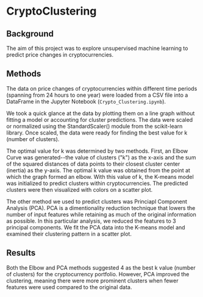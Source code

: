 # CryptoClustering

## Background

The aim of this project was to explore unsupervised machine learning to predict price changes in cryptocurrencies.

## Methods

The data on price changes of cryptocurrencies within different time periods (spanning from 24 hours to one year) were loaded from a CSV file into a DataFrame in the Jupyter Notebook (`Crypto_Clustering.ipynb`). 

We took a quick glance at the data by plotting them on a line graph without fitting a model or accounting for cluster predictions. The data were scaled or normalized using the StandardScaler() module from the scikit-learn library. Once scaled, the data were ready for finding the best value for k (number of clusters).

The optimal value for k was determined by two methods. First, an Elbow Curve was generated--the value of clusters ("k") as the x-axis and the sum of the squared distances of data points to their closest cluster center (inertia) as the y-axis. The optimal k value was obtained from the point at which the graph formed an elbow. With this value of k, the K-means model was initialized to predict clusters within cryptocurrencies. The predicted clusters were then visualized with colors on a scatter plot. 

The other method we used to predict clusters was Princiapl Component Analysis (PCA). PCA is a dimentionality reduction technique that lowers the number of input features while retaining as much of the original information as possible. In this particular analysis, we reduced the features to 3 principal components. We fit the PCA data into the K-means model and examined their clustering pattern in a scatter plot.

## Results
Both the Elbow and PCA methods suggested 4 as the best k value (number of clusters) for the cryptocurrency portfolio. However, PCA improved the clustering, meaning there were more prominent clusters when fewer features were used compared to the original data.